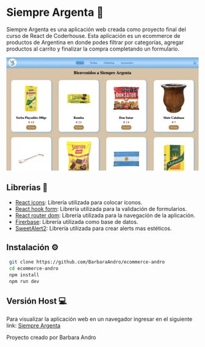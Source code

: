 # Siempre Argenta 🛒
Siempre Argenta es una aplicación web creada como proyecto final del curso de React de Coderhouse. Esta aplicación es un ecommerce de productos de Argentina en donde podes filtrar por categorías, agregar productos al carrito y finalizar la compra completando un formulario.

![Inicio](/public/vista-home.png)

## Librerias 📖
- [React icons](https://react-icons.github.io/react-icons/): Librería utilizada para colocar íconos.
- [React hook form](https://react-hook-form.com/get-started): Librería utilizada para la validación de formularios.
- [React router dom](https://reactrouter.com/home): Librería utilizada para la navegación de la aplicación.
- [Firerbase](https://firebase.google.com): Librería utilizada como base de datos.
- [SweetAlert2](https://sweetalert2.github.io): Librería utilizada para crear alerts mas estéticos.

## Instalación ⚙️
```bash
 git clone https://github.com/BarbaraAndro/ecommerce-andro
 cd ecommerce-andro
 npm install
 npm run dev
```

## Versión Host 💻
Para visualizar la aplicación web en un navegador ingresar en el siguiente link:
[Siempre Argenta](https://ecommerce-andro.vercel.app)

Proyecto creado por Barbara Andro 